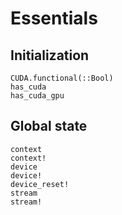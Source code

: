 # Essentials


## Initialization

```@docs
CUDA.functional(::Bool)
has_cuda
has_cuda_gpu
```


## Global state

```@docs
context
context!
device
device!
device_reset!
stream
stream!
```

